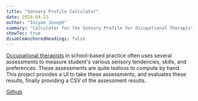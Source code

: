 ```yaml
---
title: "Sensory Profile Calculator"
date: 2024-04-23
author: "Iniyan Joseph"
summary: "Calculator for the Sensory Profile for Occupational Therapists" 
showToc: true
disableAnchoredHeadings: false
---
```


[Occupational therapists](https://en.wikipedia.org/wiki/Occupational_therapy) in school-based practice often uses several assessments to measure student's various sensory tendencies, skills, and preferences. These assessments are quite tedious to compute by hand. This project provides a UI to take these assessments, and evaluates these results, finally providing a CSV of the assessment results. 

[Github](https://github.com/iniyanijoseph/Sensory-Profile-Calculator)

